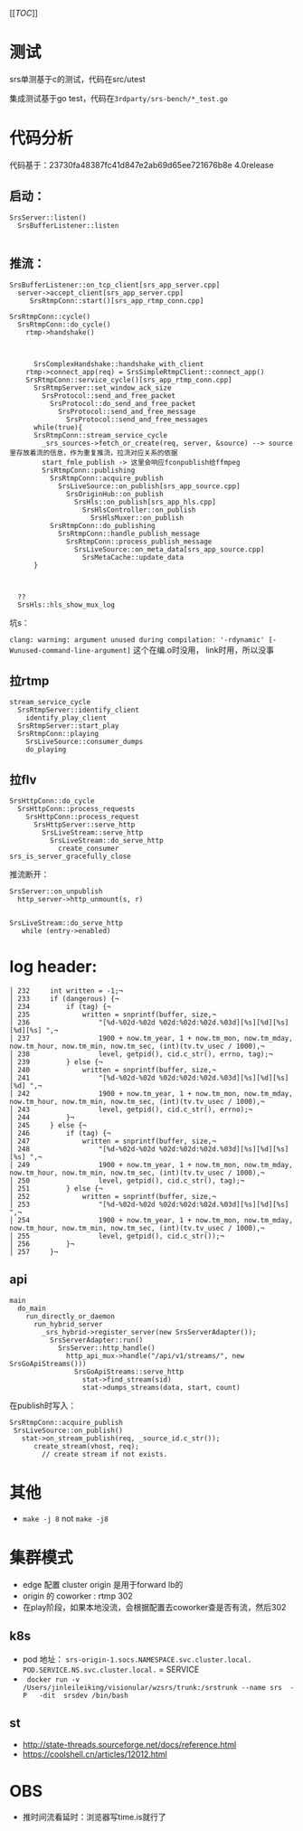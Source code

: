 [[_TOC_]]

# 测试

srs单测基于c的测试，代码在src/utest

集成测试基于go test，代码在`3rdparty/srs-bench/*_test.go`


# 代码分析



代码基于：23730fa48387fc41d847e2ab69d65ee721676b8e  4.0release

## 启动：

```
SrsServer::listen()
  SrsBufferListener::listen
  

```


## 推流：

```
SrsBufferListener::on_tcp_client[srs_app_server.cpp]
  server->accept_client[srs_app_server.cpp]
     SrsRtmpConn::start()[srs_app_rtmp_conn.cpp]
     
SrsRtmpConn::cycle()
  SrsRtmpConn::do_cycle()
    rtmp->handshake()
    
    
    
      SrsComplexHandshake::handshake_with_client
    rtmp->connect_app(req) = SrsSimpleRtmpClient::connect_app()
    SrsRtmpConn::service_cycle()[srs_app_rtmp_conn.cpp]
      SrsRtmpServer::set_window_ack_size
        SrsProtocol::send_and_free_packet
          SrsProtocol::do_send_and_free_packet
            SrsProtocol::send_and_free_message
              SrsProtocol::send_and_free_messages
      while(true){
      SrsRtmpConn::stream_service_cycle
        _srs_sources->fetch_or_create(req, server, &source) --> source里存放着流的信息，作为重复推流，拉流对应关系的依据
        start_fmle_publish -> 这里会响应fconpublish给ffmpeg
        SrsRtmpConn::publishing
          SrsRtmpConn::acquire_publish
            SrsLiveSource::on_publish[srs_app_source.cpp]
              SrsOriginHub::on_publish
                SrsHls::on_publish[srs_app_hls.cpp] 
                  SrsHlsController::on_publish
                    SrsHlsMuxer::on_publish
          SrsRtmpConn::do_publishing
            SrsRtmpConn::handle_publish_message
              SrsRtmpConn::process_publish_message
                SrsLiveSource::on_meta_data[srs_app_source.cpp]
                  SrsMetaCache::update_data
      }
 
 
  
  ??
  SrsHls::hls_show_mux_log
```

坑s：

`clang: warning: argument unused during compilation: '-rdynamic' [-Wunused-command-line-argument]` 这个在编.o时没用， link时用，所以没事


## 拉rtmp

```
stream_service_cycle
  SrsRtmpServer::identify_client
    identify_play_client
  SrsRtmpServer::start_play
  SrsRtmpConn::playing
    SrsLiveSource::consumer_dumps
    do_playing
```
    
## 拉flv

```
SrsHttpConn::do_cycle
  SrsHttpConn::process_requests
    SrsHttpConn::process_request
      SrsHttpServer::serve_http
        SrsLiveStream::serve_http
          SrsLiveStream::do_serve_http
            create_consumer
srs_is_server_gracefully_close          
```

推流断开：

```
SrsServer::on_unpublish
  http_server->http_unmount(s, r)


SrsLiveStream::do_serve_http
   while (entry->enabled)
```

    
# log header:

```
│ 232     int written = -1;¬
│ 233     if (dangerous) {¬
│ 234         if (tag) {¬
│ 235             written = snprintf(buffer, size,¬
│ 236                 "[%d-%02d-%02d %02d:%02d:%02d.%03d][%s][%d][%s][%d][%s] ",¬
│ 237                 1900 + now.tm_year, 1 + now.tm_mon, now.tm_mday, now.tm_hour, now.tm_min, now.tm_sec, (int)(tv.tv_usec / 1000),¬
│ 238                 level, getpid(), cid.c_str(), errno, tag);¬
│ 239         } else {¬
│ 240             written = snprintf(buffer, size,¬
│ 241                 "[%d-%02d-%02d %02d:%02d:%02d.%03d][%s][%d][%s][%d] ",¬
│ 242                 1900 + now.tm_year, 1 + now.tm_mon, now.tm_mday, now.tm_hour, now.tm_min, now.tm_sec, (int)(tv.tv_usec / 1000),¬
│ 243                 level, getpid(), cid.c_str(), errno);¬
│ 244         }¬
│ 245     } else {¬
│ 246         if (tag) {¬
│ 247             written = snprintf(buffer, size,¬
│ 248                 "[%d-%02d-%02d %02d:%02d:%02d.%03d][%s][%d][%s][%s] ",¬
│ 249                 1900 + now.tm_year, 1 + now.tm_mon, now.tm_mday, now.tm_hour, now.tm_min, now.tm_sec, (int)(tv.tv_usec / 1000),¬
│ 250                 level, getpid(), cid.c_str(), tag);¬
│ 251         } else {¬
│ 252             written = snprintf(buffer, size,¬
│ 253                 "[%d-%02d-%02d %02d:%02d:%02d.%03d][%s][%d][%s] ",¬
│ 254                 1900 + now.tm_year, 1 + now.tm_mon, now.tm_mday, now.tm_hour, now.tm_min, now.tm_sec, (int)(tv.tv_usec / 1000),¬
│ 255                 level, getpid(), cid.c_str());¬
│ 256         }¬
│ 257     }¬
```

## api

```
main
  do_main
    run_directly_or_daemon
      run_hybrid_server
        _srs_hybrid->register_server(new SrsServerAdapter());
          SrsServerAdapter::run()
            SrsServer::http_handle()
              http_api_mux->handle("/api/v1/streams/", new SrsGoApiStreams()))
                SrsGoApiStreams::serve_http
                  stat->find_stream(sid)
                  stat->dumps_streams(data, start, count)
```        

在publish时写入：
```
SrsRtmpConn::acquire_publish
 SrsLiveSource::on_publish()
   stat->on_stream_publish(req, _source_id.c_str());
      create_stream(vhost, req);
        // create stream if not exists.
```      


# 其他

* `make -j 8`  not `make -j8`


# 集群模式

* edge 配置 cluster origin 是用于forward lb的
* origin 的 coworker : rtmp 302
* 在play阶段，如果本地没流，会根据配置去coworker查是否有流，然后302

## k8s 


* pod 地址： `srs-origin-1.socs.NAMESPACE.svc.cluster.local.`  `POD.SERVICE.NS.svc.cluster.local.` = SERVICE
* ` docker run -v /Users/jinleileiking/visionular/wzsrs/trunk:/srstrunk --name srs  -P   -dit  srsdev /bin/bash`


## st

* http://state-threads.sourceforge.net/docs/reference.html
* https://coolshell.cn/articles/12012.html




# OBS

* 推时间流看延时：浏览器写time.is就行了
